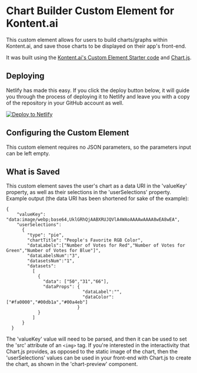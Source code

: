 # Chart Builder Custom Element for Kontent.ai

This custom element allows for users to build charts/graphs within Kontent.ai, and save those charts to be displayed on their app's front-end.

It was built using the [Kontent.ai's Custom Element Starter code](https://github.com/kontent-ai/custom-element-starter-react) and [Chart.js](https://www.chartjs.org/docs/latest/).

## Deploying

Netlify has made this easy. If you click the deploy button below, it will guide you through the process of deploying it to Netlify and leave you with a copy of the repository in your GitHub account as well.

[![Deploy to Netlify](https://www.netlify.com/img/deploy/button.svg)](https://app.netlify.com/start/deploy?repository=https://github.com/mjstackhouse/chart-builder)

## Configuring the Custom Element

This custom element requires no JSON parameters, so the parameters input can be left empty.

## What is Saved

This custom element saves the user's chart as a data URI in the 'valueKey' property, as well as their selections in the 'userSelections' property. Example output (the data URI has been shortened for sake of the example):

```
{
    "valueKey": "data:image/webp;base64,UklGRhQjAABXRUJQVlA4WAoAAAAwAAAA8wEA8wEA",
    "userSelections": 
      {
        "type": "pie",
        "chartTitle": "People's Favorite RGB Color",
        "dataLabels":["Number of Votes for Red","Number of Votes for Green","Number of Votes for Blue"]",
        "dataLabelsNum":"3",
        "datasetsNum":"1",
        "datasets":
          [
            {
              "data": ["50","31","66"],
              "dataProps": {
                             "dataLabel":"",
                             "dataColor": ["#fa0000","#00db1a","#00a4eb"]
                           }
            }
          ]
      }
  }
  ```

The 'valueKey' value will need to be parsed, and then it can be used to set the 'src' attribute of an `<img>` tag. If you're interested in the interactivity that Chart.js provides, as opposed to the static image of the chart, then the 'userSelections' values can be used in your front-end with Chart.js to create the chart, as shown in the 'chart-preview' component.